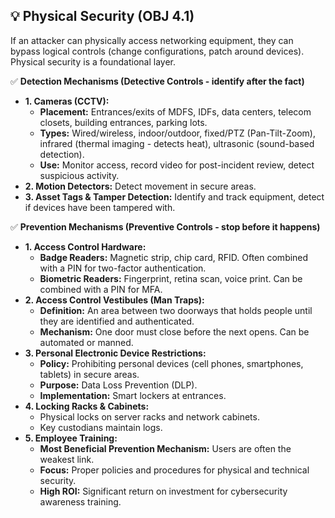 ## 💡 Physical Security (OBJ 4.1)

If an attacker can physically access networking equipment, they can bypass logical controls (change configurations, patch around devices). Physical security is a foundational layer.

✅ **Detection Mechanisms (Detective Controls - identify after the fact)**
- **1. Cameras (CCTV):**
  - **Placement:** Entrances/exits of MDFS, IDFs, data centers, telecom closets, building entrances, parking lots.
  - **Types:** Wired/wireless, indoor/outdoor, fixed/PTZ (Pan-Tilt-Zoom), infrared (thermal imaging - detects heat), ultrasonic (sound-based detection).
  - **Use:** Monitor access, record video for post-incident review, detect suspicious activity.
- **2. Motion Detectors:** Detect movement in secure areas.
- **3. Asset Tags & Tamper Detection:** Identify and track equipment, detect if devices have been tampered with.

✅ **Prevention Mechanisms (Preventive Controls - stop before it happens)**
- **1. Access Control Hardware:**
  - **Badge Readers:** Magnetic strip, chip card, RFID. Often combined with a PIN for two-factor authentication.
  - **Biometric Readers:** Fingerprint, retina scan, voice print. Can be combined with a PIN for MFA.
- **2. Access Control Vestibules (Man Traps):**
  - **Definition:** An area between two doorways that holds people until they are identified and authenticated.
  - **Mechanism:** One door must close before the next opens. Can be automated or manned.
- **3. Personal Electronic Device Restrictions:**
  - **Policy:** Prohibiting personal devices (cell phones, smartphones, tablets) in secure areas.
  - **Purpose:** Data Loss Prevention (DLP).
  - **Implementation:** Smart lockers at entrances.
- **4. Locking Racks & Cabinets:**
  - Physical locks on server racks and network cabinets.
  - Key custodians maintain logs.
- **5. Employee Training:**
  - **Most Beneficial Prevention Mechanism:** Users are often the weakest link.
  - **Focus:** Proper policies and procedures for physical and technical security.
  - **High ROI:** Significant return on investment for cybersecurity awareness training.